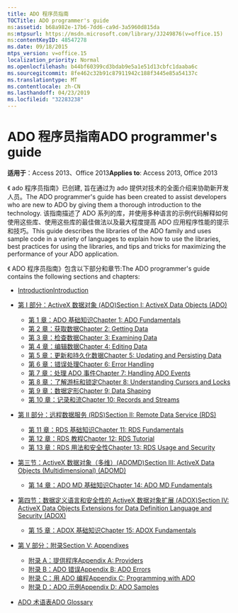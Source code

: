 ```yaml
---
title: ADO 程序员指南
TOCTitle: ADO programmer's guide
ms:assetid: b68a982e-17b6-7dd6-ca9d-3a5960d815da
ms:mtpsurl: https://msdn.microsoft.com/library/JJ249876(v=office.15)
ms:contentKeyID: 48547278
ms.date: 09/18/2015
mtps_version: v=office.15
localization_priority: Normal
ms.openlocfilehash: b44bf60399cd3bdab9e5a1e51d13cbfc1daaba6c
ms.sourcegitcommit: 8fe462c32b91c87911942c188f3445e85a54137c
ms.translationtype: MT
ms.contentlocale: zh-CN
ms.lasthandoff: 04/23/2019
ms.locfileid: "32283238"
---
```

# <a name="ado-programmers-guide"></a><span data-ttu-id="733be-102">ADO 程序员指南</span><span class="sxs-lookup"><span data-stu-id="733be-102">ADO programmer's guide</span></span>

<span data-ttu-id="733be-103">**适用于**：Access 2013、Office 2013</span><span class="sxs-lookup"><span data-stu-id="733be-103">**Applies to**: Access 2013, Office 2013</span></span>

<span data-ttu-id="733be-104">《 ado 程序员指南》已创建, 旨在通过为 ado 提供对技术的全面介绍来协助新开发人员。</span><span class="sxs-lookup"><span data-stu-id="733be-104">The ADO programmer's guide has been created to assist developers who are new to ADO by giving them a thorough introduction to the technology.</span></span> <span data-ttu-id="733be-105">该指南描述了 ADO 系列的库，并使用多种语言的示例代码解释如何使用这些库、使用这些库的最佳做法以及最大程度提高 ADO 应用程序性能的提示和技巧。</span><span class="sxs-lookup"><span data-stu-id="733be-105">This guide describes the libraries of the ADO family and uses sample code in a variety of languages to explain how to use the libraries, best practices for using the libraries, and tips and tricks for maximizing the performance of your ADO application.</span></span>

<span data-ttu-id="733be-106">《 ADO 程序员指南》包含以下部分和章节:</span><span class="sxs-lookup"><span data-stu-id="733be-106">The ADO programmer's guide contains the following sections and chapters:</span></span>

- [<span data-ttu-id="733be-107">Introduction</span><span class="sxs-lookup"><span data-stu-id="733be-107">Introduction</span></span>](introduction-to-ado-programming.md)
  
- [<span data-ttu-id="733be-108">第 I 部分：ActiveX 数据对象 (ADO)</span><span class="sxs-lookup"><span data-stu-id="733be-108">Section I: ActiveX Data Objects (ADO)</span></span>](section-i-activex-data-objects.md)
    
    - [<span data-ttu-id="733be-109">第 1 章：ADO 基础知识</span><span class="sxs-lookup"><span data-stu-id="733be-109">Chapter 1: ADO Fundamentals</span></span>](chapter-1-ado-fundamentals.md)
    - [<span data-ttu-id="733be-110">第 2 章：获取数据</span><span class="sxs-lookup"><span data-stu-id="733be-110">Chapter 2: Getting Data</span></span>](chapter-2-getting-data.md)
    - [<span data-ttu-id="733be-111">第 3 章：检查数据</span><span class="sxs-lookup"><span data-stu-id="733be-111">Chapter 3: Examining Data</span></span>](chapter-3-examining-data.md)
    - [<span data-ttu-id="733be-112">第 4 章：编辑数据</span><span class="sxs-lookup"><span data-stu-id="733be-112">Chapter 4: Editing Data</span></span>](chapter-4-editing-data.md)
    - [<span data-ttu-id="733be-113">第 5 章：更新和持久化数据</span><span class="sxs-lookup"><span data-stu-id="733be-113">Chapter 5: Updating and Persisting Data</span></span>](chapter-5-updating-and-persisting-data.md)
    - [<span data-ttu-id="733be-114">第 6 章：错误处理</span><span class="sxs-lookup"><span data-stu-id="733be-114">Chapter 6: Error Handling</span></span>](chapter-6-error-handling.md)
    - [<span data-ttu-id="733be-115">第 7 章：处理 ADO 事件</span><span class="sxs-lookup"><span data-stu-id="733be-115">Chapter 7: Handling ADO Events</span></span>](chapter-7-handling-ado-events.md)
    - [<span data-ttu-id="733be-116">第 8 章：了解游标和锁定</span><span class="sxs-lookup"><span data-stu-id="733be-116">Chapter 8: Understanding Cursors and Locks</span></span>](chapter-8-understanding-cursors-and-locks.md)
    - [<span data-ttu-id="733be-117">第 9 章：数据定形</span><span class="sxs-lookup"><span data-stu-id="733be-117">Chapter 9: Data Shaping</span></span>](chapter-9-data-shaping.md)
    - [<span data-ttu-id="733be-118">第 10 章：记录和流</span><span class="sxs-lookup"><span data-stu-id="733be-118">Chapter 10: Records and Streams</span></span>](chapter-10-records-and-streams.md)

- [<span data-ttu-id="733be-119">第 II 部分：远程数据服务 (RDS)</span><span class="sxs-lookup"><span data-stu-id="733be-119">Section II: Remote Data Service (RDS)</span></span>](section-ii-remote-data-service.md)
    
    - [<span data-ttu-id="733be-120">第 11 章：RDS 基础知识</span><span class="sxs-lookup"><span data-stu-id="733be-120">Chapter 11: RDS Fundamentals</span></span>](chapter-11-rds-fundamentals.md)
    - [<span data-ttu-id="733be-121">第 12 章：RDS 教程</span><span class="sxs-lookup"><span data-stu-id="733be-121">Chapter 12: RDS Tutorial</span></span>](chapter-12-rds-tutorial.md)
    - [<span data-ttu-id="733be-122">第 13 章：RDS 用法和安全性</span><span class="sxs-lookup"><span data-stu-id="733be-122">Chapter 13: RDS Usage and Security</span></span>](chapter-13-rds-usage-and-security.md)

- [<span data-ttu-id="733be-123">第三节：ActiveX 数据对象（多维）(ADOMD)</span><span class="sxs-lookup"><span data-stu-id="733be-123">Section III: ActiveX Data Objects (Multidimensional) (ADOMD)</span></span>](section-iii-ado-multidimensional-ado-md.md)
    
    - [<span data-ttu-id="733be-124">第 14 章：ADO MD 基础知识</span><span class="sxs-lookup"><span data-stu-id="733be-124">Chapter 14: ADO MD Fundamentals</span></span>](chapter-14-ado-md-fundamentals.md)

- [<span data-ttu-id="733be-125">第四节：数据定义语言和安全性的 ActiveX 数据对象扩展 (ADOX)</span><span class="sxs-lookup"><span data-stu-id="733be-125">Section IV: ActiveX Data Objects Extensions for Data Definition Language and Security (ADOX)</span></span>](section-iv-ado-extensions-for-data-definition-language-and-security-adox.md)
    
    - [<span data-ttu-id="733be-126">第 15 章：ADOX 基础知识</span><span class="sxs-lookup"><span data-stu-id="733be-126">Chapter 15: ADOX Fundamentals</span></span>](chapter-15-adox-fundamentals.md)

- [<span data-ttu-id="733be-127">第 V 部分：附录</span><span class="sxs-lookup"><span data-stu-id="733be-127">Section V: Appendixes</span></span>](section-v-appendixes.md)
    
    - [<span data-ttu-id="733be-128">附录 A：提供程序</span><span class="sxs-lookup"><span data-stu-id="733be-128">Appendix A: Providers</span></span>](appendix-a-providers.md)
    - [<span data-ttu-id="733be-129">附录 B：ADO 错误</span><span class="sxs-lookup"><span data-stu-id="733be-129">Appendix B: ADO Errors</span></span>](appendix-b-ado-errors.md)
    - [<span data-ttu-id="733be-130">附录 C：用 ADO 编程</span><span class="sxs-lookup"><span data-stu-id="733be-130">Appendix C: Programming with ADO</span></span>](appendix-c-programming-with-ado.md)
    - [<span data-ttu-id="733be-131">附录 D：ADO 示例</span><span class="sxs-lookup"><span data-stu-id="733be-131">Appendix D: ADO Samples</span></span>](appendix-d-ado-samples.md)

- [<span data-ttu-id="733be-132">ADO 术语表</span><span class="sxs-lookup"><span data-stu-id="733be-132">ADO Glossary</span></span>](ado-glossary.md)

